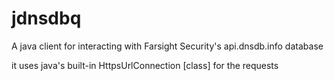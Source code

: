 # jdnsdbq
A java client for interacting with Farsight Security's api.dnsdb.info database

it uses java's built-in HttpsUrlConnection [class] for the requests
